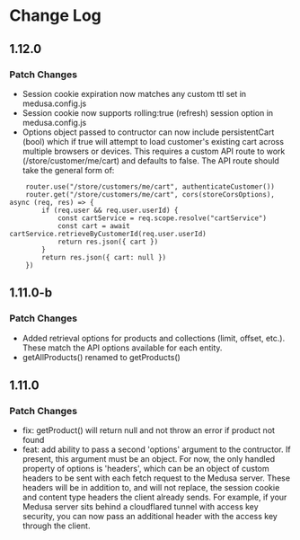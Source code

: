 # Change Log

## 1.12.0

### Patch Changes

- Session cookie expiration now matches any custom ttl set in medusa.config.js
- Session cookie now supports rolling:true (refresh) session option in medusa.config.js
- Options object passed to contructor can now include persistentCart (bool) which if true will attempt to load customer's existing cart across multiple browsers or devices.  This requires a custom API route to work (/store/customer/me/cart) and defaults to false.  The API route should take the general form of:
```
	router.use("/store/customers/me/cart", authenticateCustomer())
	router.get("/store/customers/me/cart", cors(storeCorsOptions), async (req, res) => {
		if (req.user && req.user.userId) {
			const cartService = req.scope.resolve("cartService")
			const cart = await cartService.retrieveByCustomerId(req.user.userId)
			return res.json({ cart })
		}
		return res.json({ cart: null })
	})
```

## 1.11.0-b

### Patch Changes

- Added retrieval options for products and collections (limit, offset, etc.).  These match the API options available for each entity.
- getAllProducts() renamed to getProducts()

## 1.11.0

### Patch Changes

- fix: getProduct() will return null and not throw an error if product not found
- feat: add ability to pass a second 'options' argument to the contructor.  If present, this argument must be an object.  For now, the only handled property of options is 'headers', which can be an object of custom headers to be sent with each fetch request to the Medusa server.  These headers will be in addition to, and will not replace, the session cookie and content type headers the client already sends.  For example, if your Medusa server sits behind a cloudflared tunnel with access key security, you can now pass an additional header with the access key through the client.